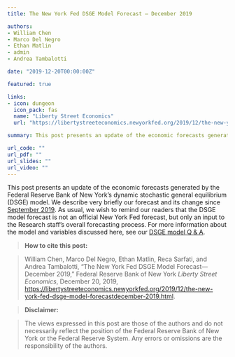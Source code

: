```yaml
---
title: The New York Fed DSGE Model Forecast — December 2019

authors: 
- William Chen
- Marco Del Negro
- Ethan Matlin
- admin
- Andrea Tambalotti

date: "2019-12-20T00:00:00Z"

featured: true

links:
- icon: dungeon
  icon_pack: fas
  name: "Liberty Street Economics"
  url: "https://libertystreeteconomics.newyorkfed.org/2019/12/the-new-york-fed-dsge-model-forecastdecember-2019.html"

summary: This post presents an update of the economic forecasts generated by the Federal Reserve Bank of New York’s dynamic stochastic general equilibrium (DSGE) model. 

url_code: ""
url_pdf: ""
url_slides: ""
url_video: ""
---
```


This post presents an update of the economic forecasts generated by the Federal Reserve Bank of New York’s dynamic stochastic general equilibrium (DSGE) model. We describe very briefly our forecast and its change since [September 2019](https://libertystreeteconomics.newyorkfed.org/2019/09/the-new-york-fed-dsge-model-forecastseptember-2019.html). As usual, we wish to remind our readers that the DSGE model forecast is not an official New York Fed forecast, but only an input to the Research staff’s overall forecasting process. For more information about the model and variables discussed here, see our [DSGE model Q & A](https://www.newyorkfed.org/medialibrary/media/research/blog/2018/LSE_dsge-forecast-appendix).

> **How to cite this post:**

> William Chen, Marco Del Negro, Ethan Matlin, Reca Sarfati, and Andrea Tambalotti, “The New York Fed DSGE Model Forecast—December 2019,” Federal Reserve Bank of New York *Liberty Street Economics*, December 20, 2019, https://libertystreeteconomics.newyorkfed.org/2019/12/the-new-york-fed-dsge-model-forecastdecember-2019.html.

> **Disclaimer:**

> The views expressed in this post are those of the authors and do not necessarily reflect the position of the Federal Reserve Bank of New York or the Federal Reserve System. Any errors or omissions are the responsibility of the authors.